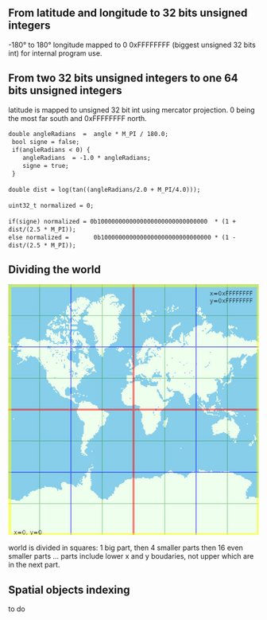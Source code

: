 ## From latitude and longitude to 32 bits unsigned integers
-180° to 180° longitude mapped to 0 0xFFFFFFFF (biggest unsigned 32 bits int) for internal program use.
## From two 32 bits unsigned integers to one 64 bits unsigned integers
latitude is mapped to unsigned 32 bit int using mercator projection.
0 being the most far south and 0xFFFFFFFF north.
    
    double angleRadians  =  angle * M_PI / 180.0;
     bool signe = false;
     if(angleRadians < 0) {
        angleRadians  = -1.0 * angleRadians;
        signe = true;
     }
    
    double dist = log(tan((angleRadians/2.0 + M_PI/4.0)));
    
    uint32_t normalized = 0;
    
    if(signe) normalized = 0b1000000000000000000000000000000  * (1 + dist/(2.5 * M_PI));
    else normalized =       0b1000000000000000000000000000000 * (1 - dist/(2.5 * M_PI));


## Dividing the world
![image](/docs/world.jpg)

world is divided in squares:
1 big part, then 4 smaller parts then 16 even smaller parts ... parts include lower x and y boudaries, not upper which are in the next part.
## Spatial objects indexing
to do
